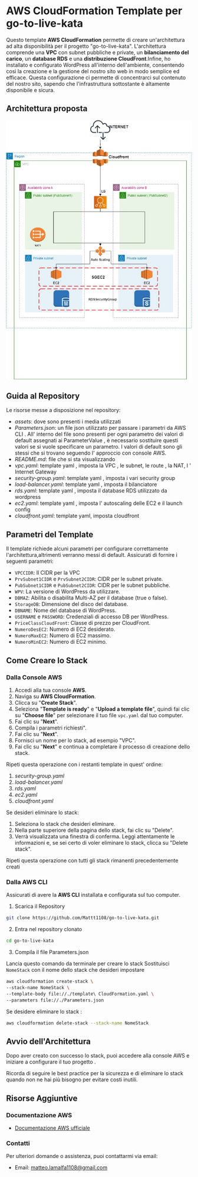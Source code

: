 # AWS CloudFormation Template per go-to-live-kata

Questo template **AWS CloudFormation** permette di creare un'architettura ad alta disponibilità per il progetto "go-to-live-kata". L'architettura comprende una **VPC** con subnet pubbliche e private, un **bilanciamento del carico**, un **database RDS** e una **distribuzione CloudFront**.Infine, ho installato e configurato WordPress all'interno dell'ambiente, consentendo così la creazione e la gestione del nostro sito web in modo semplice ed efficace. Questa configurazione ci permette di concentrarci sul contenuto del nostro sito, sapendo che l'infrastruttura sottostante è altamente disponibile e sicura. 
## Architettura proposta
![Architettura](assets/Architettura.jpg)
## Guida al Repository
Le risorse messe a disposizione nel repository:  
* *assets*: dove sono presenti i media utilizzati
*  *Parameters.json*: un file json utilizzato per passare i parametri da AWS CLI . All' interno del file sono presenti per ogni parametro dei valori di default assegnati ai ParameterValue , è necessario sostituire questi  valori se si vuole specificare un parametro. I valori di default sono gli stessi che si trovano seguendo l' approccio con console AWS.
*  *README.md*: file che si sta visualizzando
*  *vpc.yaml*: template yaml , imposta la VPC , le subnet, le route , la NAT, l ' Internet Gateway
*  *security-group.yaml*: template yaml , imposta i vari security group
*  *load-balancer.yaml*: template yaml , imposta il bilanciatore
*  *rds.yaml*: template yaml , imposta il database RDS utilizzato da wordpress
*  *ec2.yaml*: template yaml , imposta l' autoscaling delle EC2 e il launch config
*  *cloudfront.yaml*: template yaml, imposta cloudfront

## Parametri del Template  
Il template richiede alcuni parametri per configurare correttamente l'architettura,altrimenti verranno messi di default. Assicurati di fornire i seguenti parametri:
* `VPCCIDR`: Il CIDR per la VPC
* `PrvSubnet1CIDR` e `PrvSubnet2CIDR`: CIDR per le subnet private.
* `PubSubnet1CIDR` e `PubSubnet2CIDR`: CIDR per le subnet pubbliche.
* `WPV`: La versione di WordPress da utilizzare.
* `DBMAZ`: Abilita o disabilita Multi-AZ per il database (true o false).
* `StorageDB`: Dimensione del disco del database.
* `DBNAME`: Nome del database di WordPress.
* `USERNAME` e `PASSWORD`: Credenziali di accesso DB per WordPress.
* `PriceClassCloudFront`: Classe di prezzo per CloudFront.
* `NumeroDesEC2`: Numero di EC2 desiderato.
* `NumeroMaxEC2`: Numero di EC2 massimo.
* `NumeroMinEC2`: Numero di EC2 minimo.
## Come Creare lo Stack
### Dalla Console AWS

1. Accedi alla tua console **AWS**.
2. Naviga su **AWS CloudFormation**.
3. Clicca su "**Create Stack**".
4. Seleziona "**Template is ready**" e "**Upload a template file**", quindi fai clic su "**Choose file**" per selezionare il tuo file `vpc.yaml` dal tuo computer.
5. Fai clic su "**Next**".
6. Compila i parametri richiesti".
7. Fai clic su "**Next**".
8. Fornisci un nome per lo stack, ad esempio "VPC".
9. Fai clic su "**Next**" e continua a completare il processo di creazione dello stack.


Ripeti questa operazione con i restanti template in quest' ordine:
1. *security-group.yaml*
2. *load-balancer.yaml*
3. *rds.yaml*
4. *ec2.yaml*
5. *cloudfront.yaml*

Se desideri eliminare lo stack:
1. Seleziona lo stack che desideri eliminare.
2. Nella parte superiore della pagina dello stack, fai clic su "Delete".
3. Verrà visualizzata una finestra di conferma. Leggi attentamente le informazioni e, se sei certo di voler eliminare lo stack, clicca su "Delete stack".

Ripeti questa operazione con tutti gli stack rimanenti precedentemente creati
### Dalla AWS CLI

Assicurati di avere la **AWS CLI** installata e configurata sul tuo computer.
1. Scarica il Repository
```bash
git clone https://github.com/Mattt1108/go-to-live-kata.git
```
2. Entra nel repository clonato
```bash
cd go-to-live-kata
```
3. Compila il file Parameters.json  

Lancia questo comando da terminale per creare lo stack
Sostituisci `NomeStack` con il nome dello stack che desideri impostare
```bash
aws cloudformation create-stack \
--stack-name NomeStack \
--template-body file://./template\ CloudFormation.yaml \
--parameters file://./Parameters.json
```

Se desidere eliminare lo stack :
```bash
aws cloudformation delete-stack --stack-name NomeStack
```

## Avvio dell'Architettura  
Dopo aver creato con successo lo stack, puoi accedere alla console AWS e iniziare a configurare il tuo progetto .

Ricorda di seguire le best practice per la sicurezza e di eliminare lo stack quando non ne hai più bisogno per evitare costi inutili.

## Risorse Aggiuntive

### Documentazione AWS

- [Documentazione AWS ufficiale](https://docs.aws.amazon.com/)

### Contatti

Per ulteriori domande o assistenza, puoi contattarmi via email:

- Email: [matteo.lamalfa1108@gmail.com](mailto:tuo@email.com)
